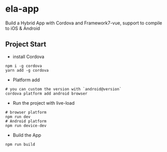 # ela-app

Build a Hybrid App with Cordova and Framework7-vue, support to compile to iOS &amp; Android

## Project Start


- install Cordova


```shell
npm i -g cordova
yarn add -g cordova
```

- Platform add

```shell
# you can custom the version with `android@version`
cordova platform add android browser
```

- Run the project with live-load

```shell
# browser platform
npm run dev
# Android platform
npm run device-dev
```

- Build the App

```shell
npm run build
```